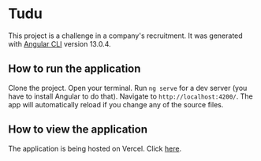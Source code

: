 # Tudu

This project is a challenge in a company's recruitment. It was generated with [Angular CLI](https://github.com/angular/angular-cli) version 13.0.4.

## How to run the application

Clone the project. Open your terminal. Run `ng serve` for a dev server (you have to install Angular to do that). Navigate to `http://localhost:4200/`. The app will automatically reload if you change any of the source files.

## How to view the application

The application is being hosted on Vercel. Click [here](https://vercel.com).
